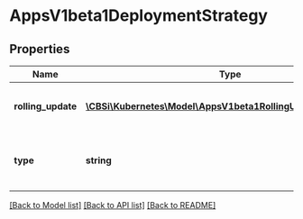 # AppsV1beta1DeploymentStrategy

## Properties
Name | Type | Description | Notes
------------ | ------------- | ------------- | -------------
**rolling_update** | [**\CBSi\Kubernetes\Model\AppsV1beta1RollingUpdateDeployment**](AppsV1beta1RollingUpdateDeployment.md) | Rolling update config params. Present only if DeploymentStrategyType &#x3D; RollingUpdate. | [optional] 
**type** | **string** | Type of deployment. Can be \&quot;Recreate\&quot; or \&quot;RollingUpdate\&quot;. Default is RollingUpdate. | [optional] 

[[Back to Model list]](../README.md#documentation-for-models) [[Back to API list]](../README.md#documentation-for-api-endpoints) [[Back to README]](../README.md)



